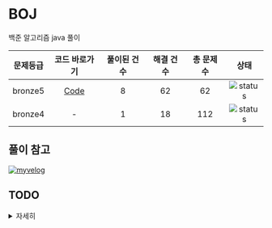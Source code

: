 # BOJ
백준 알고리즘 java 풀이


| 문제등급 | 코드 바로가기              | 풀이된 건 수        | 해결 건 수 | 총 문제 수 |  상태             |
| :--: | :--------------------------: | :-----------------: | :---------:  | :------: |:---------------:|
| bronze5 | [Code](./boj/bronze5) | 8 | 62 | 62 | ![status][DONE] |
| bronze4 | - | 1 | 18 | 112 | ![status][Doing] |

## 풀이 참고

  
[![myvelog](https://img.shields.io/badge/내%20백준%20알고리즘%20정리%20-바로가기-18D6A5)](https://velog.io/@osk3856/series/BOJ)

## TODO

<details>
  <summary>자세히</summary>
  
   - [x] 08.08(일) 까지 브론즈 5 끝내기 - completed on 08.07
   - [ ] 백준 기초강의에 수렴하는 부분 시작하기
  
</details>



[DOING]: https://img.shields.io/badge/-진행%20중-31AE0F
[DONE]: https://img.shields.io/badge/-완%20료-006EBD
